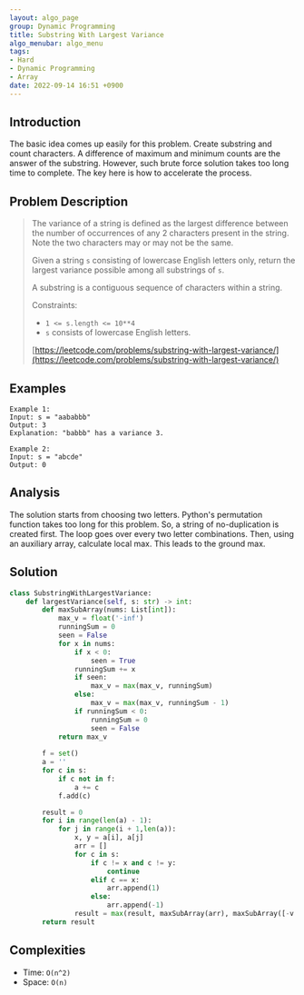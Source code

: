 ```yaml
---
layout: algo_page
group: Dynamic Programming
title: Substring With Largest Variance
algo_menubar: algo_menu
tags:
- Hard
- Dynamic Programming
- Array
date: 2022-09-14 16:51 +0900
---
```

## Introduction
The basic idea comes up easily for this problem.
Create substring and count characters.
A difference of maximum and minimum counts are the answer of the substring.
However, such brute force solution takes too long time to complete.
The key here is how to accelerate the process.

## Problem Description
> The variance of a string is defined as the largest difference between
> the number of occurrences of any 2 characters present in the string.
> Note the two characters may or may not be the same.
>
> Given a string `s` consisting of lowercase English letters only,
> return the largest variance possible among all substrings of `s`.
>
> A substring is a contiguous sequence of characters within a string.
>
> Constraints:
> - `1 <= s.length <= 10**4`
> - `s` consists of lowercase English letters.
>
> [https://leetcode.com/problems/substring-with-largest-variance/](https://leetcode.com/problems/substring-with-largest-variance/)

## Examples
```
Example 1:
Input: s = "aababbb"
Output: 3
Explanation: "babbb" has a variance 3.
```

```
Example 2:
Input: s = "abcde"
Output: 0
```

## Analysis
The solution starts from choosing two letters.
Python's permutation function takes too long for this problem.
So, a string of no-duplication is created first.
The loop goes over every two letter combinations.
Then, using an auxiliary array, calculate local max.
This leads to the ground max.

## Solution
```python
class SubstringWithLargestVariance:
    def largestVariance(self, s: str) -> int:
        def maxSubArray(nums: List[int]):
            max_v = float('-inf')
            runningSum = 0
            seen = False
            for x in nums:
                if x < 0:
                    seen = True
                runningSum += x
                if seen:
                    max_v = max(max_v, runningSum)
                else:
                    max_v = max(max_v, runningSum - 1)
                if runningSum < 0:
                    runningSum = 0
                    seen = False
            return max_v
        
        f = set()
        a = ''
        for c in s:
            if c not in f:
                a += c
            f.add(c)

        result = 0
        for i in range(len(a) - 1):
            for j in range(i + 1,len(a)):
                x, y = a[i], a[j]
                arr = []
                for c in s:
                    if c != x and c != y:
                        continue
                    elif c == x:
                        arr.append(1)
                    else:
                        arr.append(-1)
                result = max(result, maxSubArray(arr), maxSubArray([-v for v in arr]))    
        return result
```

## Complexities
- Time: `O(n^2)`
- Space: `O(n)`
